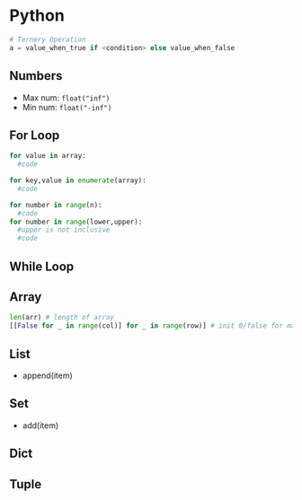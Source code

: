 # Python
```python
# Ternery Operation
a = value_when_true if <condition> else value_when_false
```
## Numbers
- Max num: `float("inf")`
- Min num: `float("-inf")`

## For Loop
```python
for value in array:
  #code
```
```python
for key,value in enumerate(array):
  #code
```
```python
for number in range(n):
  #code
for number in range(lower,upper):
  #upper is not inclusive
  #code
```

## While Loop

## Array
```python
len(arr) # length of array
[[False for _ in range(col)] for _ in range(row)] # init 0/false for matrix
```

## List
- append(item)

## Set
- add(item)

## Dict

## Tuple